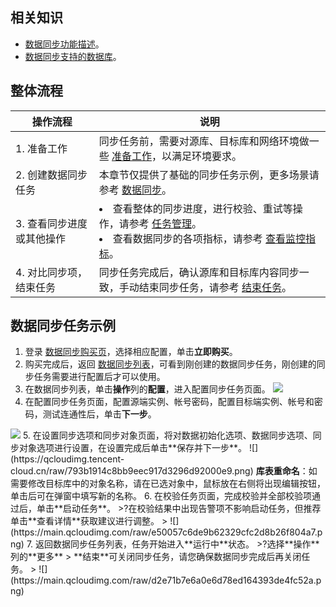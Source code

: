 ## 相关知识

- [数据同步功能描述](https://cloud.tencent.com/document/product/571/59386)。
- [数据同步支持的数据库](https://cloud.tencent.com/document/product/571/58672)。

## 整体流程

| **操作流程**              | **说明**                                                     |
| ------------------------- | ------------------------------------------------------------ |
| 1. 准备工作               | 同步任务前，需要对源库、目标库和网络环境做一些 [准备工作](https://cloud.tencent.com/document/product/571/59968)，以满足环境要求。 |
| 2. 创建数据同步任务       | 本章节仅提供了基础的同步任务示例，更多场景请参考 [数据同步](https://cloud.tencent.com/document/product/571/56516)。 |
| 3. 查看同步进度或其他操作 | <li>查看整体的同步进度，进行校验、重试等操作，请参考 [任务管理](https://cloud.tencent.com/document/product/571/56518)。<li>查看数据同步的各项指标，请参考 [查看监控指标](https://cloud.tencent.com/document/product/571/59202)。</li> |
| 4. 对比同步项，结束任务   | 同步任务完成后，确认源库和目标库内容同步一致，手动结束同步任务，请参考 [结束任务](https://cloud.tencent.com/document/product/571/59214)。 |

## 数据同步任务示例

1. 登录 [数据同步购买页](https://buy.cloud.tencent.com/replication)，选择相应配置，单击**立即购买**。
2. 购买完成后，返回 [数据同步列表](https://console.cloud.tencent.com/dts/replication)，可看到刚创建的数据同步任务，刚创建的同步任务需要进行配置后才可以使用。
3. 在数据同步列表，单击**操作**列的**配置**，进入配置同步任务页面。
![](https://main.qcloudimg.com/raw/6ee0ed7fd3e72a5aefeae25d7abf0ae1.png)
4. 在配置同步任务页面，配置源端实例、帐号密码，配置目标端实例、帐号和密码，测试连通性后，单击**下一步**。
<img src="https://main.qcloudimg.com/raw/d5ed42367196f718c62a90c3a3a37088.png"  style="margin:0;">
5. 在设置同步选项和同步对象页面，将对数据初始化选项、数据同步选项、同步对象选项进行设置，在设置完成后单击**保存并下一步**。
![](https://qcloudimg.tencent-cloud.cn/raw/793b1914c8bb9eec917d3296d92000e9.png)
<strong>库表重命名</strong>：如需要修改目标库中的对象名称，请在已选对象中，鼠标放在右侧将出现编辑按钮，单击后可在弹窗中填写新的名称。
6. 在校验任务页面，完成校验并全部校验项通过后，单击**启动任务**。
>?在校验结果中出现告警项不影响启动任务，但推荐单击**查看详情**获取建议进行调整。
>
![](https://main.qcloudimg.com/raw/e50057c6de9b62329cfc2d8b26f804a7.png)
7. 返回数据同步任务列表，任务开始进入**运行中**状态。
>?选择**操作**列的**更多** > **结束**可关闭同步任务，请您确保数据同步完成后再关闭任务。
>
![](https://main.qcloudimg.com/raw/d2e71b7e6a0e6d78ed164393de4fc52a.png)
